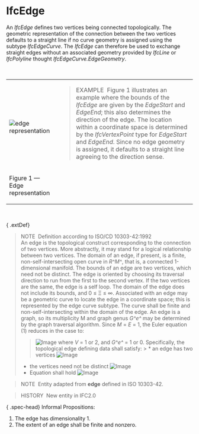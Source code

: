 IfcEdge
=======

An _IfcEdge_ defines two vertices being connected topologically. The geometric representation of the connection between the two vertices defaults to a straight line if no curve geometry is assigned using the subtype _IfcEdgeCurve_. The _IfcEdge_ can therefore be used to exchange straight edges without an associated geometry provided by _IfcLine_ or _IfcPolyline_ thought _IfcEdgeCurve.EdgeGeometry_.

&nbsp;

<table>
<tr><td><br><img src="../../../../../../figures/ifcedge.png" alt="edge representation" border="0"></td>
<td><blockquote class="example">EXAMPLE&nbsp; Figure 1 illustrates an example where the bounds of the <em>IfcEdge</em> are given by the <em>EdgeStart</em> and <em>EdgeEnd</em>; this also determines the direction of the edge. The location within a coordinate space is determined by the <em>IfcVertexPoint</em> type for <em>EdgeStart</em> and <em>EdgeEnd</em>. Since no edge geometry is assigned, it defaults to a straight line agreeing to the direction sense.</blockquote></td>
</tr>
<tr><td><p class="figure">Figure 1 &mdash; Edge representation</p></td><td>&nbsp;</td></tr>
</table>

&nbsp;

{ .extDef}
> NOTE&nbsp; Definition according to ISO/CD 10303-42:1992  
> An edge is the topological construct corresponding to the connection of two vertices. More abstractly, it may stand for a logical relationship between two vertices. The domain of an edge, if present, is a finite, non-self-intersecting open curve in _R^M^_, that is, a connected 1-dimensional manifold. The bounds of an edge are two vertices, which need not be distinct. The edge is oriented by choosing its traversal direction to run from the first to the second vertex. If the two vertices are the same, the edge is a self loop. The domain of the edge does not include its bounds, and 0 &le; &Xi; &le; &infin;. Associated with an edge may be a geometric curve to locate the edge in a coordinate space; this is represented by the edge curve subtype. The curve shall be finite and non-self-intersecting within the domain of the edge. An edge is a graph, so its multiplicity M and graph genus _G^e^_ may be determined by the graph traversal algorithm. Since _M_ = _E_ = 1, the Euler equation (1) reduces in the case to: 
>> ![Image](../../../../../../figures/ifcedge-math1.gif)
>  where _V_ = 1 or 2, and _G^e^_ = 1 or 0. Specifically, the topological edge defining data shall satisfy: > * an edge has two vertices   ![Image](../../../../../../figures/ifcedge-math2.gif)
> * the vertices need not be distinct   ![Image](../../../../../../figures/ifcedge-math3.gif)
> * Equation shall hold   ![Image](../../../../../../figures/ifcedge-math4.gif)

> NOTE&nbsp; Entity adapted from **edge** defined in ISO 10303-42.

> HISTORY&nbsp; New entity in IFC2.0

{ .spec-head}
Informal Propositions:

1. The edge has dimensionality 1.
2. The extent of an edge shall be finite and nonzero.
